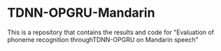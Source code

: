 # TDNN-OPGRU-Mandarin
This is a repository that contains the results and code for "Evaluation of phoneme recognition throughTDNN-OPGRU on Mandarin speech"
